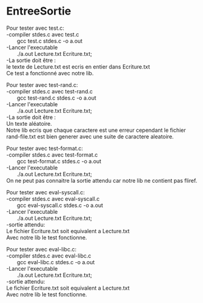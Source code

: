# EntreeSortie

Pour tester avec test.c:  
-compiler stdes.c avec test.c  
&emsp;&emsp;gcc test.c stdes.c -o a.out     
-Lancer l'executable  
&emsp;&emsp;./a.out Lecture.txt Ecriture.txt;  
-La sortie doit être :  
le texte de Lecture.txt est ecris en entier dans Ecriture.txt  
Ce test a fonctionné avec notre lib.  
  
Pour tester avec test-rand.c:  
-compiler stdes.c avec test-rand.c  
&emsp;&emsp;gcc test-rand.c stdes.c -o a.out     
-Lancer l'executable  
&emsp;&emsp;./a.out Lecture.txt Ecriture.txt;  
-La sortie doit être :  
Un texte aléatoire.  
Notre lib ecris que chaque caractere est une erreur cependant le fichier rand-file.txt est bien generer avec une suite de caractere aleatoire.  
  
Pour tester avec test-format.c:  
-compiler stdes.c avec test-format.c  
&emsp;&emsp;gcc test-format.c stdes.c -o a.out     
-Lancer l'executable  
&emsp;&emsp;./a.out Lecture.txt Ecriture.txt;  
On ne peut pas connaitre la sortie attendu car notre lib ne contient pas fliref.  

Pour tester avec eval-syscall.c:  
-compiler stdes.c avec eval-syscall.c  
&emsp;&emsp;gcc eval-syscall.c stdes.c -o a.out     
-Lancer l'executable  
&emsp;&emsp;./a.out Lecture.txt Ecriture.txt;  
-sortie attendu:  
Le fichier Ecriture.txt soit equivalent a Lecture.txt  
Avec notre lib le test fonctionne.  

Pour tester avec eval-libc.c:  
-compiler stdes.c avec eval-libc.c  
&emsp;&emsp;gcc eval-libc.c stdes.c -o a.out     
-Lancer l'executable  
&emsp;&emsp;./a.out Lecture.txt Ecriture.txt;  
-sortie attendu:  
Le fichier Ecriture.txt soit equivalent a Lecture.txt  
Avec notre lib le test fonctionne.  
